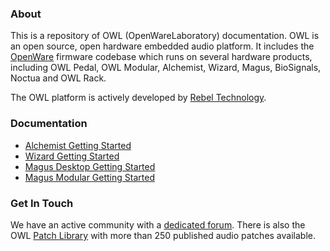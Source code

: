 
<!---
## OpenWareLab
Documentation for the OWL family of devices.
The website for this project is [here](https://pingdynasty.github.io/OpenWareLab/)
-->
### About

This is a repository of OWL (OpenWareLaboratory) documentation. OWL is an open source, open hardware embedded audio platform. It includes the [OpenWare](https://github.com/pingdynasty/OpenWare) firmware codebase which runs on several hardware products, including OWL Pedal, OWL Modular, Alchemist, Wizard, Magus, BioSignals, Noctua and OWL Rack.

The OWL platform is actively developed by [Rebel Technology](https://www.rebeltech.org).

### Documentation
* [Alchemist Getting Started](Alchemist_Getting_Started)
* [Wizard Getting Started](Wizard_Getting_Started)
* [Magus Desktop Getting Started](Magus_Desktop_Getting_Started)
* [Magus Modular Getting Started](Magus_Modular_Getting_Started)

### Get In Touch

We have an active community with a [dedicated forum](https://community.rebeltech.org/). There is also the OWL [Patch Library](https://www.rebeltech.org/patch-library) with more than 250 published audio patches available.


